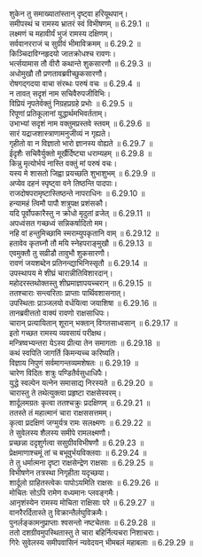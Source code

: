 

  
शुकेन तु समाख्यातांस्तान् दृष्ट्वा हरियूथपान्।  
समीपस्थं च रामस्य भ्रातरं स्वं विभीषणम् ॥ 6.29.1 ॥   
लक्ष्मणं च महावीर्यं भुजं रामस्य दक्षिणम्।  
सर्ववानरराजं च सुग्रीवं भीमाविक्रमम् ॥ 6.29.2 ॥   
किञ्चिदाविग्नहृदयो जातक्रोधश्च रावणः।  
भर्त्सयामास तौ वीरौ कथान्ते शुकसारणौ ॥ 6.29.3 ॥   
अधोमुखौ तौ प्रणतावब्रवीच्छुकसारणौ।  
रोषगद्गदया वाचा संरब्धः परुषं वचः ॥ 6.29.4 ॥   
न तावत् सदृशं नाम सचिवैरुपजीविभिः।  
विप्रियं नृपतेर्वक्तुं निग्रहप्रग्रहे प्रभोः ॥ 6.29.5 ॥   
रिपूणां प्रतिकूलानां युद्धार्थमभिवर्तताम्।  
उभाभ्यां सदृशं नाम वक्तुमप्रस्तवे स्तवम् ॥ 6.29.6 ॥   
सारं यद्राजशास्त्राणामनुजीव्यं न गृह्यते।  
गृहीतो वा न विज्ञातो भारो ज्ञानस्य वोह्यते ॥ 6.29.7 ॥   
ईदृशैः सचिवैर्युक्तो मूर्खैर्दिष्ट्या धराम्यहम् ॥ 6.29.8 ॥   
किन्नु मृत्योर्भयं नास्ति वक्तुं मां परुषं वचः।  
यस्य मे शासतो जिह्वा प्रयच्छति शुभाशुभम् ॥ 6.29.9 ॥   
अप्येव दहनं स्पृष्ट्वा वने तिष्ठन्ति पादपाः।  
राजदोषपरामृष्टास्तिष्ठन्ते नापराधिनः ॥ 6.29.10 ॥   
हन्यामहं त्विमौ पापौ शत्रुपक्ष प्रशंसकौ।  
यदि पूर्वोपकारैस्तु न क्रोधो मृदुतां व्रजेत् ॥ 6.29.11 ॥   
अपध्वंसत गच्छध्वं सन्निकर्षादितो मम।  
नहि वां हन्तुमिच्छामि स्मराम्युपकृतानि वाम् ॥ 6.29.12 ॥   
हतावेव कृतघ्नौ तौ मयि स्नेहपराङ्मुखौ ॥ 6.29.13 ॥   
एवमुक्तौ तु सव्रीडौ तावुभौ शुकसारणौ।  
रावणं जयशब्देन प्रतिनन्द्याभिनिस्सृतौ ॥ 6.29.14 ॥   
उपस्थापय मे शीघ्रं चारान्नीतिविशारदान्।  
महोदरस्तथोक्तस्तु शीघ्रमाज्ञापयच्चरान् ॥ 6.29.15 ॥   
ततश्चाराः सन्त्वरिताः प्राप्ताः पार्थिवशासनात्।  
उपस्थिताः प्राञ्जलयो वर्धयित्वा जयाशिषा ॥ 6.29.16 ॥   
तानब्रवीत्ततो वाक्यं रावणो राक्षसाधिपः।  
चारान् प्रत्यायितान् शूरान् भक्तान् विगतसाध्वसान् ॥ 6.29.17 ॥   
इतो गच्छत रामस्य व्यवसायं परीक्षथ।  
मन्त्रिष्वभ्यन्तरा येऽस्य प्रीत्या तेन समागताः ॥ 6.29.18 ॥   
कथं स्वपिति जागर्ति किमन्यच्च करिष्यति।  
विज्ञाय निपुणं सर्वमागन्तव्यमशेषतः ॥ 6.29.19 ॥   
चारेण विदितः शत्रुः पण्डितैर्वसुधाधिपैः।  
युद्धे स्वल्पेन यत्नेन समासाद्य निरस्यते ॥ 6.29.20 ॥   
चारास्तु ते तथेत्युक्त्वा प्रहृष्टा राक्षसेस्वरम्।  
शार्दूलमग्रतः कृत्वा ततश्चक्रुः प्रदक्षिणम् ॥ 6.29.21 ॥   
ततस्ते तं महात्मानं चारा राक्षससत्तमम्।  
कृत्वा प्रदक्षिणं जग्मुर्यत्र रामः सलक्ष्मणः ॥ 6.29.22 ॥   
ते सुवेलस्य शैलस्य समीपे रामलक्ष्मणौ।  
प्रच्छन्ना ददृशुर्गत्वा ससुग्रीवविभीषणौ ॥ 6.29.23 ॥   
प्रेक्षमाणाश्चमूं तां च बभूवुर्भयविक्लवाः ॥ 6.29.24 ॥   
ते तु धर्मात्मना दृष्टा राक्षसेन्द्रेण राक्षसाः ॥ 6.29.25 ॥   
विभीषणेन तत्रस्था निगृहीता यदृच्छया।  
शार्दूलो ग्राहितस्त्वेकः पापोऽयमिति राक्षसः ॥ 6.29.26 ॥   
मोचितः सोऽपि रामेण वध्यमानः प्लवङ्गमैः।  
आनृशंस्येन रामस्य मोचिता राक्षिसाः परे ॥ 6.29.27 ॥   
वानरैरर्दितास्ते तु विक्रान्तैर्लघुविक्रमैः।  
पुनर्लङ्कामनुप्राप्ताः श्वसन्तो नष्टचेतसः ॥ 6.29.28 ॥   
ततो दशग्रीवमुपस्थितास्तु ते चारा बहिर्नित्यचरा निशाचराः।  
गिरेः सुवेलस्य समीपवासिनं न्यवेदयन् भीमबलं महाबलाः ॥ 6.29.29 ॥   
